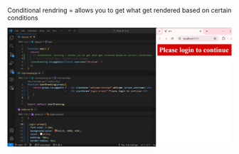 Conditional rendring = allows you to get what get rendered based on certain conditions


![alt text](image.png)